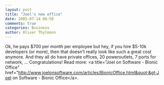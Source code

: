 ```yaml
---
layout: post
title: "Joel's new office"
date: 2005-07-14 06:58
comments: true
categories: Business
author: Oliver Thylmann
---
```



Ok, he pays $700 per month per employee but hey, if you hire $5-10k developers (or more), then that doesn't really look like such a great cost anymore. And they all do have private offices, 20 poweroutlets, 7 ports for network, ... Congratulations! Read more: &lt;a title=&quot;Joel on Software - Bionic Office&quot; href=&quot;http://www.joelonsoftware.com/articles/BionicOffice.html&quot;&gt;Joel on Software - Bionic Office&lt;/a&gt;.

